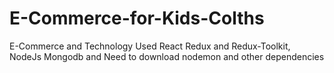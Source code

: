 # E-Commerce-for-Kids-Colths
E-Commerce and Technology Used React Redux and Redux-Toolkit, NodeJs Mongodb and  Need to download nodemon and other dependencies 
